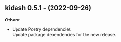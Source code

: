 ## kidash 0.5.1 - (2022-09-26)

**Others:**

 * Update Poetry dependencies\
   Update package dependencies for the new release.

